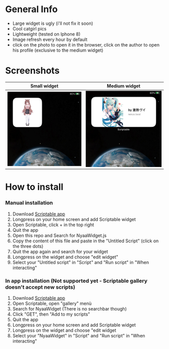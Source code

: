 # General Info
- Large widget is ugly (i'll not fix it soon)
- Cool catgirl pics
- Lightweight (tested on Iphone 8)
- Image refresh every hour by default
- click on the photo to open it in the browser, click on the author to open his profile (exclusive to the medium widget)

# Screenshots
| Small widget | Medium widget |
|-----------|-----------|
| ![small widget](https://github.com/Dicast3/NyaaWidget/blob/main/Photos/small_widget.jpeg) | ![medium widget](https://github.com/Dicast3/NyaaWidget/blob/main/Photos/medium_widget.jpeg) |

# How to install
### Manual installation
1) Download [Scriptable app](https://scriptable.app/)
2) Longpress on your home screen and add Scriptable widget
3) Open Scriptable, click + in the top right
4) Quit the app
5) Open this repo and Search for NyaaWidget.js
6) Copy the content of this file and paste in the "Untitled Script" (click on the three dots)
7) Quit the app again and search for your widget
8) Longpress on the widget and choose "edit widget"
9) Select your "Untitled script" in "Script" and "Run script" in "When interacting"

### In app installation (Not supported yet - Scriptable gallery doesn't accept new scripts)
1) Download [Scriptable app](https://scriptable.app/)
2) Open Scriptable, open "gallery" menù
3) Search for NyaaWidget (There is no searchbar though)
4) Click "GET", then "Add to my scripts"
5) Quit the app
6) Longpress on your home screen and add Scriptable widget
7) Longpress on the widget and choose "edit widget
8) Select your "NyaaWidget" in "Script" and "Run script" in "When interacting"
